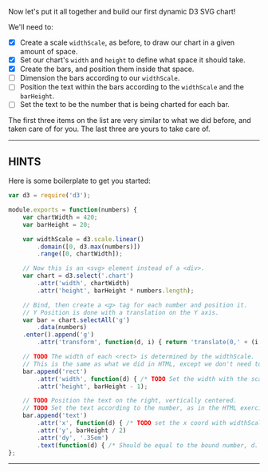 Now let's put it all together and build our first dynamic D3 SVG chart!

We'll need to:

- [X] Create a scale `widthScale`, as before, to draw our chart in a given amount of space.
- [X] Set our chart's `width` and `height` to define what space it should take.
- [X] Create the bars, and position them inside that space.
- [ ] Dimension the bars according to our `widthScale`.
- [ ] Position the text within the bars according to the `widthScale` and the `barHeight`.
- [ ] Set the text to be the number that is being charted for each bar.

The first three items on the list are very similar to what we did before, and taken care of for you. The last three are yours to take care of.

----------------------------------------------------------------------

## HINTS

Here is some boilerplate to get you started:

```js
var d3 = require('d3');

module.exports = function(numbers) {
    var chartWidth = 420;
    var barHeight = 20;

    var widthScale = d3.scale.linear()
        .domain([0, d3.max(numbers)])
        .range([0, chartWidth]);

    // Now this is an <svg> element instead of a <div>.
    var chart = d3.select('.chart')
        .attr('width', chartWidth)
        .attr('height', barHeight * numbers.length);

    // Bind, then create a <g> tag for each number and position it.
    // Y Position is done with a translation on the Y axis.
    var bar = chart.selectAll('g')
        .data(numbers)
    .enter().append('g')
        .attr('transform', function(d, i) { return 'translate(0,' + (i * barHeight) + ')'; });

    // TODO The width of each <rect> is determined by the widthScale.
    // This is the same as what we did in HTML, except we don't need to mention that the value is in "px".
    bar.append('rect')
        .attr('width', function(d) { /* TODO Set the width with the scale. */ })
        .attr('height', barHeight - 1);

    // TODO Position the text on the right, vertically centered.
    // TODO Set the text according to the number, as in the HTML exercises.
    bar.append('text')
        .attr('x', function(d) { /* TODO set the x coord with widthScale, -3 for padding. */ })
        .attr('y', barHeight / 2)
        .attr('dy', '.35em')
        .text(function(d) { /* Should be equal to the bound number, d. */ });
};
```

----------------------------------------------------------------------
